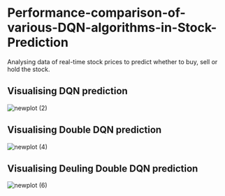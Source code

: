 # Performance-comparison-of-various-DQN-algorithms-in-Stock-Prediction
Analysing data of real-time stock prices to predict whether to buy, sell or hold the stock.

## Visualising DQN prediction
![newplot (2)](https://github.com/RahulGandhi26/Performance-comparison-of-various-DQN-algorithms-in-Stock-Prediction/assets/94631731/49cb7f27-6d00-4ce9-baee-24515a2820a8)

## Visualising Double DQN prediction
![newplot (4)](https://github.com/RahulGandhi26/Performance-comparison-of-various-DQN-algorithms-in-Stock-Prediction/assets/94631731/db54e8f7-685e-4cd1-aca4-9f1329cb2fc9)


## Visualising Deuling Double DQN prediction
![newplot (6)](https://github.com/RahulGandhi26/Performance-comparison-of-various-DQN-algorithms-in-Stock-Prediction/assets/94631731/2e3c52ef-645c-4fb6-8e97-233ecf1f6b3d)
